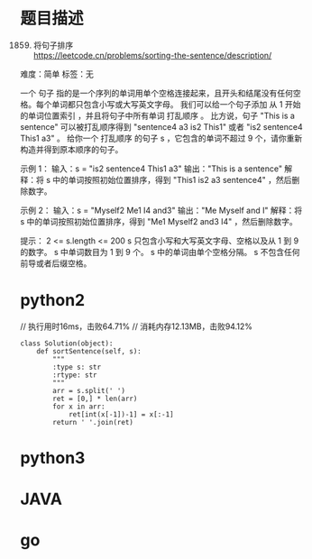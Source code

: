 # 题目描述

1859. 将句子排序  
https://leetcode.cn/problems/sorting-the-sentence/description/  

难度：简单
标签：无

一个 句子 指的是一个序列的单词用单个空格连接起来，且开头和结尾没有任何空格。每个单词都只包含小写或大写英文字母。
我们可以给一个句子添加 从 1 开始的单词位置索引 ，并且将句子中所有单词 打乱顺序 。
比方说，句子 "This is a sentence" 可以被打乱顺序得到 "sentence4 a3 is2 This1" 或者 "is2 sentence4 This1 a3" 。
给你一个 打乱顺序 的句子 s ，它包含的单词不超过 9 个，请你重新构造并得到原本顺序的句子。

示例 1：
输入：s = "is2 sentence4 This1 a3"
输出："This is a sentence"
解释：将 s 中的单词按照初始位置排序，得到 "This1 is2 a3 sentence4" ，然后删除数字。

示例 2：
输入：s = "Myself2 Me1 I4 and3"
输出："Me Myself and I"
解释：将 s 中的单词按照初始位置排序，得到 "Me1 Myself2 and3 I4" ，然后删除数字。

提示：
2 <= s.length <= 200
s 只包含小写和大写英文字母、空格以及从 1 到 9 的数字。
s 中单词数目为 1 到 9 个。
s 中的单词由单个空格分隔。
s 不包含任何前导或者后缀空格。

# python2

// 执行用时16ms，击败64.71%
// 消耗内存12.13MB，击败94.12%
```
class Solution(object):
    def sortSentence(self, s):
        """
        :type s: str
        :rtype: str
        """
        arr = s.split(' ')
        ret = [0,] * len(arr)
        for x in arr:
            ret[int(x[-1])-1] = x[:-1]
        return ' '.join(ret)
```

# python3 

# JAVA

# go
